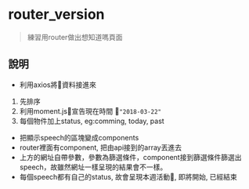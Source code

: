 # router_version

> 練習用router做出想知道嗎頁面

## 說明
- 利用axios將資料接進來
1. 先排序
2. 利用moment.js宣告現在時間 ```"2018-03-22"```
3. 每個物件加上status, eg:comming, today, past
- 把顯示speech的區塊變成components
- router裡面有component, 把由api接到的array丟進去
- 上方的網址自帶參數，參數為篩選條件，component接到篩選條件篩選出speech，故雖然網址一樣呈現的結果會不一樣。
- 每個speech都有自己的status, 故會呈現本週活動, 即將開始, 已經結束
